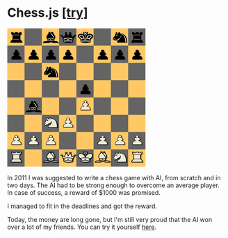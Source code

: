 # Chess.js [[try]](https://aslushnikov.github.io/chess/)

![chess.js](/screenshot.png?raw=true "Chess.js")

In 2011 I was suggested to write a chess game with AI, from scratch and in two days.
The AI had to be strong enough to overcome an average player. In case
of success, a reward of $1000 was promised.

I managed to fit in the deadlines and got the reward.

Today, the money are long gone, but I'm still very proud that the AI won over
a lot of my friends. You can try it yourself [here](https://aslushnikov.github.io/chess/).
